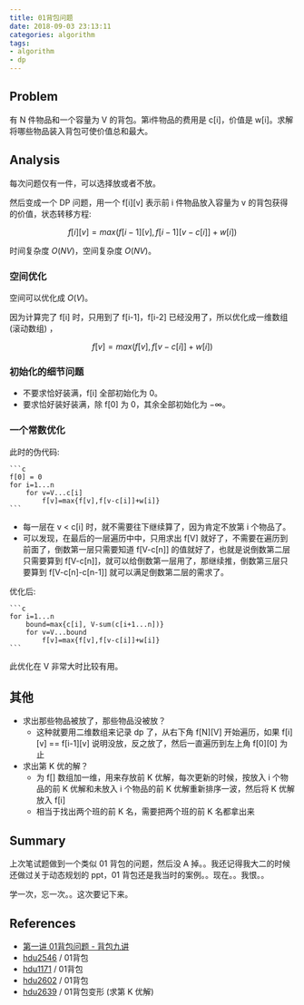 ```yaml
---
title: 01背包问题
date: 2018-09-03 23:13:11
categories: algorithm
tags:
- algorithm
- dp
---
```


## Problem

有 N 件物品和一个容量为 V 的背包。第i件物品的费用是 c[i]，价值是 w[i]。求解将哪些物品装入背包可使价值总和最大。

## Analysis

每次问题仅有一件，可以选择放或者不放。

然后变成一个 DP 问题，用一个 f[i][v] 表示前 i 件物品放入容量为 v 的背包获得的价值，状态转移方程: 

$$f[i][v] = max(f[i-1][v], f[i-1][v - c[i]] + w[i])$$

时间复杂度 $O(NV)$，空间复杂度 $O(NV)$。

### 空间优化 

空间可以优化成 $O(V)$。

因为计算完了 f[i] 时，只用到了 f[i-1]，f[i-2] 已经没用了，所以优化成一维数组 (滚动数组) ，

$$f[v] = max(f[v], f[v-c[i]] + w[i])$$

### 初始化的细节问题

- 不要求恰好装满，f[i] 全部初始化为 0。
- 要求恰好装好装满，除 f[0] 为 0，其余全部初始化为 $-\infty$。

### 一个常数优化

此时的伪代码: 

    ```c
    f[0] = 0
    for i=1...n
        for v=V...c[i]
            f[v]=max{f[v],f[v-c[i]]+w[i]}
    ```

- 每一层在 v < c[i] 时，就不需要往下继续算了，因为肯定不放第 i 个物品了。
- 可以发现，在最后的一层遍历中中，只用求出 f[V] 就好了，不需要在遍历到前面了，倒数第一层只需要知道 f[V-c[n]] 的值就好了，也就是说倒数第二层只需要算到 f[V-c[n]]，就可以给倒数第一层用了，那继续推，倒数第三层只要算到 f[V-c[n]-c[n-1]] 就可以满足倒数第二层的需求了。


优化后: 

    ```c
    for i=1...n
        bound=max{c[i], V-sum(c[i+1...n])}
        for v=V...bound
            f[v]=max{f[v],f[v-c[i]]+w[i]}
    ```

此优化在 V 非常大时比较有用。

## 其他

- 求出那些物品被放了，那些物品没被放？
    - 这种就要用二维数组来记录 dp 了，从右下角 f[N][V] 开始遍历，如果 f[i][v] == f[i-1][v] 说明没放，反之放了，然后一直遍历到左上角 f[0][0] 为止
- 求出第 K 优的解？
    - 为 f[] 数组加一维，用来存放前 K 优解，每次更新的时候，按放入 i 个物品的前 K 优解和未放入 i 个物品的前 K 优解重新排序一波，然后将 K 优解放入 f[i]
    - 相当于找出两个班的前 K 名，需要把两个班的前 K 名都拿出来


## Summary

上次笔试题做到一个类似 01 背包的问题，然后没 A 掉。。我还记得我大二的时候还做过关于动态规划的 ppt，01 背包还是我当时的案例。。现在。。我恨。。

学一次，忘一次。。这次要记下来。

## References

- [第一讲 01背包问题 - 背包九讲](https://www.kancloud.cn/kancloud/pack/70125)
- [hdu2546](https://github.com/pwxcoo/ac-game/blob/master/2018-09/2018-09-04/hdu2546.cpp) / 01背包
- [hdu1171](https://github.com/pwxcoo/ac-game/blob/master/2018-09/2018-09-04/hdu1171.cpp) / 01背包
- [hdu2602](https://github.com/pwxcoo/ac-game/blob/master/2018-09/2018-09-05/hdu2602.cpp) / 01背包
- [hdu2639](https://github.com/pwxcoo/ac-game/blob/master/2018-09/2018-09-05/hdu2639.cpp) / 01背包变形 (求第 K 优解) 